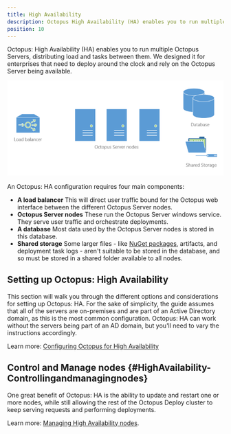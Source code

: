 ```yaml
---
title: High Availability
description: Octopus High Availability (HA) enables you to run multiple Octopus Servers, distributing load and tasks between them.
position: 10
---
```


Octopus: High Availability (HA) enables you to run multiple Octopus Servers, distributing load and tasks between them. We designed it for enterprises that need to deploy around the clock and rely on the Octopus Server being available.

![](images/3278420.png "width=500")

An Octopus: HA configuration requires four main components:

- **A load balancer**
  This will direct user traffic bound for the Octopus web interface between the different Octopus Server nodes.
- **Octopus Server nodes**
  These run the Octopus Server windows service. They serve user traffic and orchestrate deployments.
- **A database**
  Most data used by the Octopus Server nodes is stored in this database.
- **Shared storage**
  Some larger files - like [NuGet packages](/docs/packaging-applications/package-repositories/index.md), artifacts, and deployment task logs - aren't suitable to be stored in the database, and so must be stored in a shared folder available to all nodes.

## Setting up Octopus: High Availability

This section will walk you through the different options and considerations for setting up Octopus: HA. For the sake of simplicity, the guide assumes that all of the servers are on-premises and are part of an Active Directory domain, as this is the most common configuration. Octopus: HA can work without the servers being part of an AD domain, but you'll need to vary the instructions accordingly.

Learn more: [Configuring Octopus for High Availability](/docs/administration/high-availability/configuring-octopus-for-high-availability.md)

## Control and Manage nodes {#HighAvailability-Controllingandmanagingnodes}

One great benefit of Octopus: HA is the ability to update and restart one or more nodes, while still allowing the rest of the Octopus Deploy cluster to keep serving requests and performing deployments.

Learn more: [Managing High Availability nodes](/docs/administration/high-availability/managing-high-availability-nodes.md).

